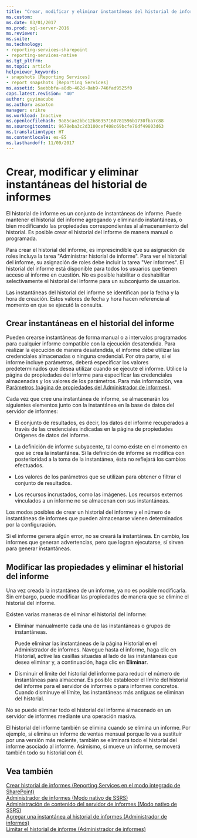 ```yaml
---
title: "Crear, modificar y eliminar instantáneas del historial de informes | Microsoft Docs"
ms.custom: 
ms.date: 03/01/2017
ms.prod: sql-server-2016
ms.reviewer: 
ms.suite: 
ms.technology:
- reporting-services-sharepoint
- reporting-services-native
ms.tgt_pltfrm: 
ms.topic: article
helpviewer_keywords:
- snapshots [Reporting Services]
- report snapshots [Reporting Services]
ms.assetid: 5aebbbfa-a8db-462d-8ab9-746fad9525f0
caps.latest.revision: "40"
author: guyinacube
ms.author: asaxton
manager: erikre
ms.workload: Inactive
ms.openlocfilehash: 9a85cae2bbc12b86357160781596b1730fba7c88
ms.sourcegitcommit: 9678eba3c2d3100cef408c69bcfe76df49803d63
ms.translationtype: HT
ms.contentlocale: es-ES
ms.lasthandoff: 11/09/2017
---
```

# <a name="create-modify-and-delete-snapshots-in-report-history"></a>Crear, modificar y eliminar instantáneas del historial de informes
  El historial de informe es un conjunto de instantáneas de informe. Puede mantener el historial del informe agregando y eliminando instantáneas, o bien modificando las propiedades correspondientes al almacenamiento del historial. Es posible crear el historial del informe de manera manual o programada.  
  
 Para crear el historial del informe, es imprescindible que su asignación de roles incluya la tarea "Administrar historial de informe". Para ver el historial del informe, su asignación de roles debe incluir la tarea "Ver informes". El historial del informe está disponible para todos los usuarios que tienen acceso al informe en cuestión. No es posible habilitar o deshabilitar selectivamente el historial del informe para un subconjunto de usuarios.  
  
 Las instantáneas del historial del informe se identifican por la fecha y la hora de creación. Estos valores de fecha y hora hacen referencia al momento en que se ejecutó la consulta.  
  
## <a name="creating-snapshots-in-report-history"></a>Crear instantáneas en el historial del informe  
 Pueden crearse instantáneas de forma manual o a intervalos programados para cualquier informe compatible con la ejecución desatendida. Para realizar la ejecución de manera desatendida, el informe debe utilizar las credenciales almacenadas o ninguna credencial. Por otra parte, si el informe incluye parámetros, deberá especificar los valores predeterminados que desea utilizar cuando se ejecute el informe. Utilice la página de propiedades del informe para especificar las credenciales almacenadas y los valores de los parámetros. Para más información, vea [Parámetros &#40;página de propiedades del Administrador de informes&#41;](http://msdn.microsoft.com/library/ebb53598-2378-46ae-8935-d5192f8ea49a).  
  
 Cada vez que cree una instantánea de informe, se almacenarán los siguientes elementos junto con la instantánea en la base de datos del servidor de informes:  
  
-   El conjunto de resultados, es decir, los datos del informe recuperados a través de las credenciales indicadas en la página de propiedades Orígenes de datos del informe.  
  
-   La definición de informe subyacente, tal como existe en el momento en que se crea la instantánea. Si la definición de informe se modifica con posterioridad a la toma de la instantánea, ésta no reflejará los cambios efectuados.  
  
-   Los valores de los parámetros que se utilizan para obtener o filtrar el conjunto de resultados.  
  
-   Los recursos incrustados, como las imágenes. Los recursos externos vinculados a un informe no se almacenan con sus instantáneas.  
  
 Los modos posibles de crear un historial del informe y el número de instantáneas de informes que pueden almacenarse vienen determinados por la configuración.  
  
 Si el informe genera algún error, no se creará la instantánea. En cambio, los informes que generan advertencias, pero que logran ejecutarse, sí sirven para generar instantáneas.  
  
## <a name="modifying-properties-and-deleting-report-history"></a>Modificar las propiedades y eliminar el historial del informe  
 Una vez creada la instantánea de un informe, ya no es posible modificarla. Sin embargo, puede modificar las propiedades de manera que se elimine el historial del informe.  
  
 Existen varias maneras de eliminar el historial del informe:  
  
-   Eliminar manualmente cada una de las instantáneas o grupos de instantáneas.  
  
     Puede eliminar las instantáneas de la página Historial en el Administrador de informes. Navegue hasta el informe, haga clic en Historial, active las casillas situadas al lado de las instantáneas que desea eliminar y, a continuación, haga clic en **Eliminar**.  
  
-   Disminuir el límite del historial del informe para reducir el número de instantáneas para almacenar. Es posible establecer el límite del historial del informe para el servidor de informes o para informes concretos. Cuando disminuye el límite, las instantáneas más antiguas se eliminan del historial.  
  
 No se puede eliminar todo el historial del informe almacenado en un servidor de informes mediante una operación masiva.  
  
 El historial del informe también se elimina cuando se elimina un informe. Por ejemplo, si elimina un informe de ventas mensual porque lo va a sustituir por una versión más reciente, también se eliminará todo el historial del informe asociado al informe. Asimismo, si mueve un informe, se moverá también todo su historial con él.  
  
## <a name="see-also"></a>Vea también  
 [Crear historial de informes &#40;Reporting Services en el modo integrado de SharePoint&#41;](../../reporting-services/report-server/create-report-history-reporting-services-in-sharepoint-integrated-mode.md)   
 [Administrador de informes &#40;Modo nativo de SSRS&#41;](http://msdn.microsoft.com/library/80949f9d-58f5-48e3-9342-9e9bf4e57896)   
 [Administración de contenido del servidor de informes &#40;Modo nativo de SSRS&#41;](../../reporting-services/report-server/report-server-content-management-ssrs-native-mode.md)   
 [Agregar una instantánea al historial de informes &#40;Administrador de informes&#41;](../../reporting-services/report-server/add-a-snapshot-to-report-history-report-manager.md)   
 [Limitar el historial de informe &#40;Administrador de informes&#41;](../../reporting-services/reports/limit-report-history-report-manager.md)  
  
  

